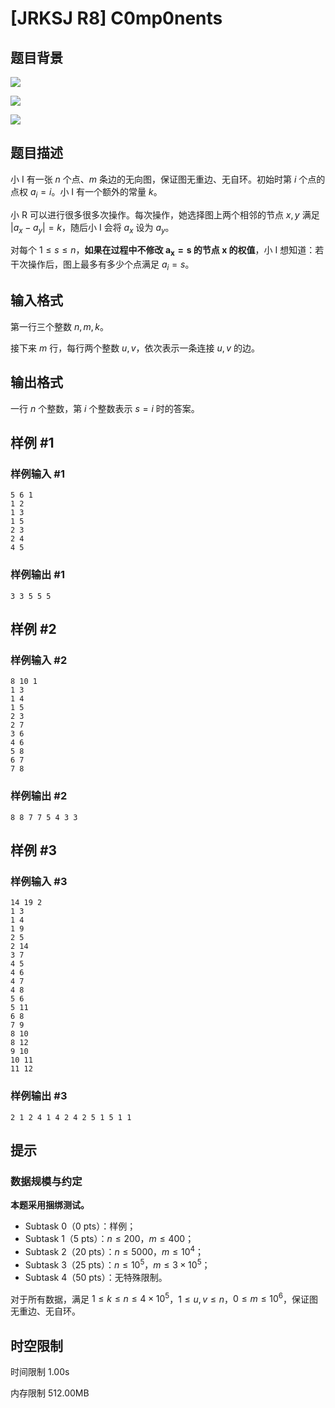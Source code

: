 # [JRKSJ R8] C0mp0nents

## 题目背景

![](https://cdn.luogu.com.cn/upload/image_hosting/m71eooc6.png)

![](https://cdn.luogu.com.cn/upload/image_hosting/b626ra6r.png)

![](https://cdn.luogu.com.cn/upload/image_hosting/it3ulcpz.png)

## 题目描述

小 I 有一张 $n$ 个点、$m$ 条边的无向图，保证图无重边、无自环。初始时第 $i$ 个点的点权 $a_i = i$。小 I 有一个额外的常量 $k$。

小 R 可以进行很多很多次操作。每次操作，她选择图上两个相邻的节点 $x, y$ 满足 $\lvert a_x - a_y \rvert = k$，随后小 I 会将 $a_x$ 设为 $a_y$。

对每个 $1 \leq s \leq n$，**如果在过程中不修改 $\bm{a_x = s}$ 的节点 $\bm x$ 的权值**，小 I 想知道：若干次操作后，图上最多有多少个点满足 $a_i = s$。

## 输入格式

第一行三个整数 $n, m, k$。

接下来 $m$ 行，每行两个整数 $u, v$，依次表示一条连接 $u, v$ 的边。

## 输出格式

一行 $n$ 个整数，第 $i$ 个整数表示 $s = i$ 时的答案。

## 样例 #1

### 样例输入 #1

```
5 6 1
1 2
1 3
1 5
2 3
2 4
4 5
```

### 样例输出 #1

```
3 3 5 5 5
```

## 样例 #2

### 样例输入 #2

```
8 10 1
1 3
1 4
1 5
2 3
2 7
3 6
4 6
5 8
6 7
7 8
```

### 样例输出 #2

```
8 8 7 7 5 4 3 3
```

## 样例 #3

### 样例输入 #3

```
14 19 2
1 3
1 4
1 9
2 5
2 14
3 7
4 5
4 6
4 7
4 8
5 6
5 11
6 8
7 9
8 10
8 12
9 10
10 11
11 12
```

### 样例输出 #3

```
2 1 2 4 1 4 2 4 2 5 1 5 1 1
```

## 提示

### 数据规模与约定

**本题采用捆绑测试。**

- Subtask 0（0 pts）：样例；
- Subtask 1（5 pts）：$n \leq 200$，$m \leq 400$；
- Subtask 2（20 pts）：$n \leq 5000$，$m \leq 10^4$；
- Subtask 3（25 pts）：$n \leq 10^5$，$m \leq 3\times 10^5$；
- Subtask 4（50 pts）：无特殊限制。

对于所有数据，满足 $1 \leq k \leq n \leq 4\times 10^5$，$1 \leq u, v \leq n$，$0 \leq m \leq 10^6$，保证图无重边、无自环。

## 时空限制



时间限制
1.00s

内存限制
512.00MB